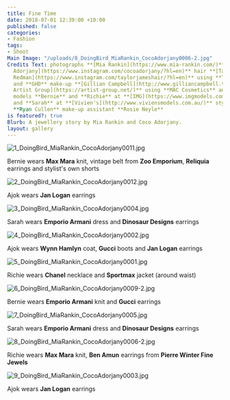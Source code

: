 ```yaml
---
title: Fine Time
date: 2018-07-01 12:39:00 +10:00
published: false
categories:
- Fashion
tags:
- Shoot
Main Image: "/uploads/8_DoingBird_MiaRankin_CocoAdorjany0006-2.jpg"
Credits Text: photographs **[Mia Rankin](https://www.mia-rankin.com/)** styling **[Coco
  Adorjany](https://www.instagram.com/cocoadorjany/?hl=en)** hair **[Taylor James
  Redman](https://www.instagram.com/taylorjameshair/?hl=en)** using **Tigi Australia**
  and **GHD** make-up **[Gillian Campbell](http://www.gilliancampbell.tv/)** at **[The
  Artist Group](https://artist-group.net/)** using **MAC Cosmetics** and **Jurlique**
  models **Bernie** and **Richie** at **[IMG](https://www.imgmodels.com/)**, **Ajok**
  and **Sarah** at **[Vivien's](http://www.viviensmodels.com.au/)** styling assistant
  **Ryan Cullen** make-up assistant **Rosie Neyle**
is featured?: true
Blurb: A jewellery story by Mia Rankin and Coco Adorjany.
layout: gallery
---
```



![1_DoingBird_MiaRankin_CocoAdorjany0011.jpg](/uploads/1_DoingBird_MiaRankin_CocoAdorjany0011.jpg)

Bernie wears **Max Mara** knit, vintage belt from **Zoo Emporium**, **Reliquia** earrings and stylist's own shorts

![2_DoingBird_MiaRankin_CocoAdorjany0012.jpg](/uploads/2_DoingBird_MiaRankin_CocoAdorjany0012.jpg)

Ajok wears **Jan Logan** earrings

![3_DoingBird_MiaRankin_CocoAdorjany0004.jpg](/uploads/3_DoingBird_MiaRankin_CocoAdorjany0004.jpg)

Sarah wears **Emporio Armani** dress and **Dinosaur Designs** earrings

![4_DoingBird_MiaRankin_CocoAdorjany0002.jpg](/uploads/4_DoingBird_MiaRankin_CocoAdorjany0002.jpg)

Ajok wears **Wynn Hamlyn** coat, **Gucci** boots and **Jan Logan** earrings

![5_DoingBird_MiaRankin_CocoAdorjany0001.jpg](/uploads/5_DoingBird_MiaRankin_CocoAdorjany0001.jpg)

Richie wears **Chanel** necklace and **Sportmax** jacket (around waist)

![6_DoingBird_MiaRankin_CocoAdorjany0009-2.jpg](/uploads/6_DoingBird_MiaRankin_CocoAdorjany0009-2.jpg)

Bernie wears **Emporio Armani** knit and **Gucci** earrings

![7_DoingBird_MiaRankin_CocoAdorjany0005.jpg](/uploads/7_DoingBird_MiaRankin_CocoAdorjany0005.jpg)

Sarah wears **Emporio Armani** dress and **Dinosaur Designs** earrings

![8_DoingBird_MiaRankin_CocoAdorjany0006-2.jpg](/uploads/8_DoingBird_MiaRankin_CocoAdorjany0006-2.jpg)

Richie wears **Max Mara** knit, **Ben Amun** earrings from **Pierre Winter Fine Jewels**

![9_DoingBird_MiaRankin_CocoAdorjany0003.jpg](/uploads/9_DoingBird_MiaRankin_CocoAdorjany0003.jpg)

Ajok wears **Jan Logan** earrings